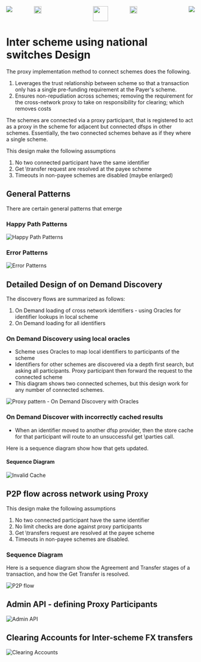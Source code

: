 <div style="display: flex; justify-content: space-between;">
    <img src="../images/cbc_logo.jpg" >
    <img src="../images/blank.png" style="width: 20%" >
   <img src="../images/mojaloop-foundation.png" height = 40>
    <img src="../images/blank.png" style="width: 20%" >
    <img src="../images/INFITX-TECH_LOGO.png" >
</div>

# Inter scheme using national switches Design
The proxy implementation method to connect schemes does the following.
1. Leverages the trust relationship between scheme so that a transaction only has a single pre-funding requirement at the Payer's scheme.
2. Ensures non-repudiation across schemes; removing the requirement for the cross-network proxy to take on responsibility for clearing; which removes costs

The schemes are connected via a proxy participant, that is registered to act as a proxy in the scheme for adjacent but connected dfsps in other schemes. 
Essentially, the two connected schemes behave as if they where a single scheme.

This design make the following assumptions
1. No two connected participant have the same identifier
1. Get \transfer request are resolved at the payee scheme
1. Timeouts in non-payee schemes are  disabled (maybe enlarged)

<div style="page-break-after: always"></div>

## General Patterns
There are certain general patterns that emerge
### Happy Path Patterns
![Happy Path Patterns](./Proxy%20pattern%20-%20Happy%20path.png)

<div style="page-break-after: always"></div>

### Error Patterns
![Error Patterns](./Proxy%20pattern%20-%20Unhappy%20path.png)

<!-- 
## Detailed Designs
1. [Discovery - On Demand Implementation](./Discovery.md)
2. [P2P](./P2P.md)
-->
## Detailed Design of on Demand Discovery

The discovery flows are summarized as follows:
1. On Demand loading of cross network identifiers - using Oracles for identifier lookups in local scheme
2. On Demand loading for all identifiers

### On Demand Discovery using local oracles
- Scheme uses Oracles to map local identifiers to participants of the scheme
- Identifiers for other schemes are discovered via a depth first search, but asking all participants. Proxy participant then forward the request to the connected scheme
- This diagram shows two connected schemes, but this design work for any number of connected schemes.

![Proxy pattern - On Demand Discovery with Oracles](Proxy%20pattern%20-%20On%20Demand%20Discovery%20-%20using%20Oracles.png)


### On Demand Discover with incorrectly cached results
- When an identifier moved to another dfsp provider, then the store cache for that participant will route to an unsuccessful get \parties call.

Here is a sequence diagram show how that gets updated.
#### Sequence Diagram
![Invalid Cache](Proxy%20pattern%20-%20On%20Demand%20Discovery%20-%20Identifier%20Cache%20Invalid.png)

## P2P flow across network using Proxy
This design make the following assumptions
1. No two connected participant have the same identifier
1. No limit checks are done against proxy participants
1. Get \transfers request are resolved at the payee scheme
1. Timeouts in non-payee schemes are  disabled.

### Sequence Diagram
Here is a sequence diagram show the Agreement and Transfer stages of a transaction, and how the Get Transfer is resolved.

![P2P flow](./Proxy%20pattern%20-%20P2P.png)

<div style="page-break-after: always"></div>

## Admin API - defining Proxy Participants
![Admin API](./SettingUpProxys.png)

## Clearing Accounts for Inter-scheme FX transfers
![Clearing Accounts](./InterschemeAccounts-Clearing.png)

